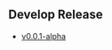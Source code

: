 ## Develop Release

- [v0.0.1-alpha](https://github.com/being-happy/auto-test-engine/releases/tag/v0.0.1-alpha)
